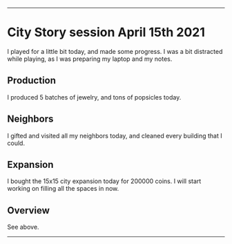 
***

# City Story session April 15th 2021

I played for a little bit today, and made some progress. I was a bit distracted while playing, as I was preparing my laptop and my notes.

## Production

I produced 5 batches of jewelry, and tons of popsicles today.

## Neighbors

I gifted and visited all my neighbors today, and cleaned every building that I could.

## Expansion

I bought the 15x15 city expansion today for 200000 coins. I will start working on filling all the spaces in now.

## Overview

See above.

***
